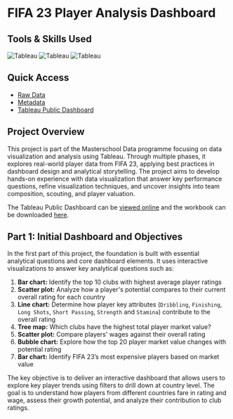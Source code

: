 # FIFA 23 Player Analysis Dashboard

## Tools & Skills Used

![Tableau](https://img.shields.io/badge/Tableau-Dashboard-%235778a4)
![Tableau](https://img.shields.io/badge/Tableau-Data%20Analysis-%235778a4)
![Tableau](https://img.shields.io/badge/Tableau-Interactive%20Filtering-%235778a4)  

## Quick Access

- [Raw Data](/fifa-23-dataset.csv)
- [Metadata](/fifa-23-metadata.md)
- [Tableau Public Dashboard](https://public.tableau.com/app/profile/annelize.krause/viz/FIFA23PlayerAnalysis/db-player-trends)

## Project Overview

This project is part of the Masterschool Data programme focusing on data visualization and analysis using Tableau. Through multiple phases, it explores real-world player data from FIFA 23, applying best practices in dashboard design and analytical storytelling. The project aims to develop hands-on experience with data visualization that answer key performance questions, refine visualization techniques, and uncover insights into team composition, scouting, and player valuation.

The Tableau Public Dashboard can be [viewed online](https://public.tableau.com/app/profile/annelize.krause/viz/FIFA23PlayerAnalysis/db-player-trends) and the workbook can be downloaded [here](/fifa-23-dashboard-part-1.twb).

## Part 1: Initial Dashboard and Objectives

In the first part of this project, the foundation is built with essential analytical questions and core dashboard elements. It uses interactive visualizations to answer key analytical questions such as:

1. **Bar chart:** Identify the top 10 clubs with highest average player ratings
2. **Scatter plot:** Analyze how a player's potential compares to their current overall rating for each country
3. **Line chart:** Determine how player key attributes (`Dribbling`, `Finishing`, `Long Shots`, `Short Passing`, `Strength` and `Stamina`) contribute to the overall rating
4. **Tree map:** Which clubs have the highest total player market value?
5. **Scatter plot:** Compare players' wages against their overall rating
6. **Bubble chart:** Explore how the top 20 player market value changes with potential rating
7. **Bar chart:** Identify FIFA 23’s most expensive players based on market value

The key objective is to deliver an interactive dashboard that allows users to explore key player trends using filters to drill down at country level. The goal is to understand how players from different countries fare in rating and wage, assess their growth potential, and analyze their contribution to club ratings.

